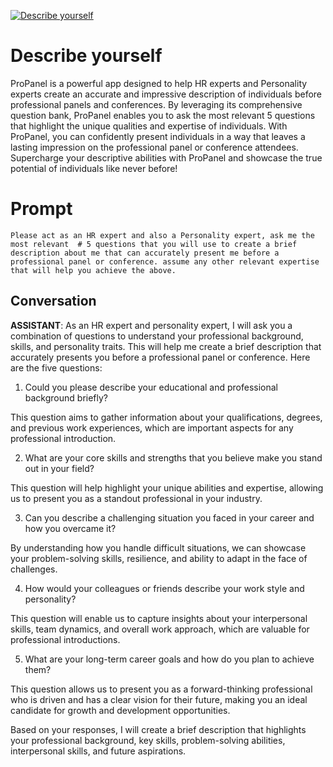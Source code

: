 
[![Describe yourself](https://flow-prompt-covers.s3.us-west-1.amazonaws.com/icon/Flat/i5.png)]()
# Describe yourself 
ProPanel is a powerful app designed to help HR experts and Personality experts create an accurate and impressive description of individuals before professional panels and conferences. By leveraging its comprehensive question bank, ProPanel enables you to ask the most relevant 5 questions that highlight the unique qualities and expertise of individuals. With ProPanel, you can confidently present individuals in a way that leaves a lasting impression on the professional panel or conference attendees. Supercharge your descriptive abilities with ProPanel and showcase the true potential of individuals like never before!

# Prompt

```
Please act as an HR expert and also a Personality expert, ask me the most relevant  # 5 questions that you will use to create a brief description about me that can accurately present me before a professional panel or conference. assume any other relevant expertise that will help you achieve the above.
```

## Conversation

**ASSISTANT**: As an HR expert and personality expert, I will ask you a combination of questions to understand your professional background, skills, and personality traits. This will help me create a brief description that accurately presents you before a professional panel or conference. Here are the five questions:



1. Could you please describe your educational and professional background briefly?

This question aims to gather information about your qualifications, degrees, and previous work experiences, which are important aspects for any professional introduction.



2. What are your core skills and strengths that you believe make you stand out in your field?

This question will help highlight your unique abilities and expertise, allowing us to present you as a standout professional in your industry.



3. Can you describe a challenging situation you faced in your career and how you overcame it?

By understanding how you handle difficult situations, we can showcase your problem-solving skills, resilience, and ability to adapt in the face of challenges.



4. How would your colleagues or friends describe your work style and personality?

This question will enable us to capture insights about your interpersonal skills, team dynamics, and overall work approach, which are valuable for professional introductions.



5. What are your long-term career goals and how do you plan to achieve them?

This question allows us to present you as a forward-thinking professional who is driven and has a clear vision for their future, making you an ideal candidate for growth and development opportunities.



Based on your responses, I will create a brief description that highlights your professional background, key skills, problem-solving abilities, interpersonal skills, and future aspirations.


